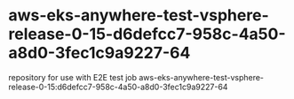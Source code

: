 # aws-eks-anywhere-test-vsphere-release-0-15-d6defcc7-958c-4a50-a8d0-3fec1c9a9227-64
repository for use with E2E test job aws-eks-anywhere-test-vsphere-release-0-15:d6defcc7-958c-4a50-a8d0-3fec1c9a9227-64
